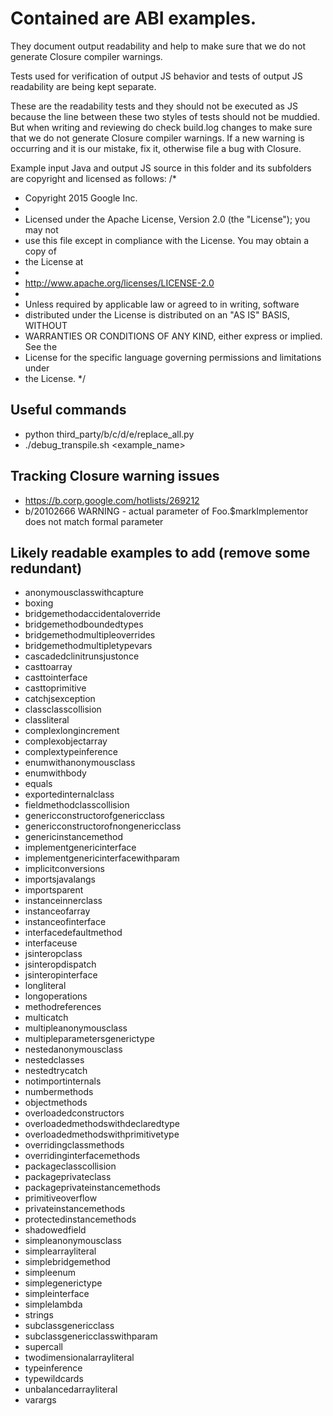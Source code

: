 # Contained are ABI examples.

They document output readability and help to make sure that we do not generate
Closure compiler warnings.

Tests used for verification of output JS behavior and tests of output JS
readability are being kept separate.

These are the readability tests and they should not be executed as JS
because the line between these two styles of tests should not be
muddied. But when writing and reviewing do check build.log changes to make
sure that we do not generate Closure compiler warnings. If a new warning is
occurring and it is our mistake, fix it, otherwise file a bug with Closure.

Example input Java and output JS source in this folder and its subfolders
are copyright and licensed as follows:
/*
 * Copyright 2015 Google Inc.
 *
 * Licensed under the Apache License, Version 2.0 (the "License"); you may not
 * use this file except in compliance with the License. You may obtain a copy of
 * the License at
 *
 * http://www.apache.org/licenses/LICENSE-2.0
 *
 * Unless required by applicable law or agreed to in writing, software
 * distributed under the License is distributed on an "AS IS" BASIS, WITHOUT
 * WARRANTIES OR CONDITIONS OF ANY KIND, either express or implied. See the
 * License for the specific language governing permissions and limitations under
 * the License.
 */

## Useful commands
- python third_party/b/c/d/e/replace_all.py
- ./debug_transpile.sh <example_name>

## Tracking Closure warning issues
- https://b.corp.google.com/hotlists/269212
- b/20102666 WARNING - actual parameter of Foo.$markImplementor does not match
  formal parameter

## Likely readable examples to add (remove some redundant)
- anonymousclasswithcapture
- boxing
- bridgemethodaccidentaloverride
- bridgemethodboundedtypes
- bridgemethodmultipleoverrides
- bridgemethodmultipletypevars
- cascadedclinitrunsjustonce
- casttoarray
- casttointerface
- casttoprimitive
- catchjsexception
- classclasscollision
- classliteral
- complexlongincrement
- complexobjectarray
- complextypeinference
- enumwithanonymousclass
- enumwithbody
- equals
- exportedinternalclass
- fieldmethodclasscollision
- genericconstructorofgenericclass
- genericconstructorofnongenericclass
- genericinstancemethod
- implementgenericinterface
- implementgenericinterfacewithparam
- implicitconversions
- importsjavalangs
- importsparent
- instanceinnerclass
- instanceofarray
- instanceofinterface
- interfacedefaultmethod
- interfaceuse
- jsinteropclass
- jsinteropdispatch
- jsinteropinterface
- longliteral
- longoperations
- methodreferences
- multicatch
- multipleanonymousclass
- multipleparametersgenerictype
- nestedanonymousclass
- nestedclasses
- nestedtrycatch
- notimportinternals
- numbermethods
- objectmethods
- overloadedconstructors
- overloadedmethodswithdeclaredtype
- overloadedmethodswithprimitivetype
- overridingclassmethods
- overridinginterfacemethods
- packageclasscollision
- packageprivateclass
- packageprivateinstancemethods
- primitiveoverflow
- privateinstancemethods
- protectedinstancemethods
- shadowedfield
- simpleanonymousclass
- simplearrayliteral
- simplebridgemethod
- simpleenum
- simplegenerictype
- simpleinterface
- simplelambda
- strings
- subclassgenericclass
- subclassgenericclasswithparam
- supercall
- twodimensionalarrayliteral
- typeinference
- typewildcards
- unbalancedarrayliteral
- varargs
